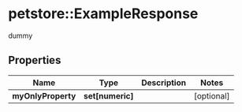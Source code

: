 # petstore::ExampleResponse

dummy

## Properties
Name | Type | Description | Notes
------------ | ------------- | ------------- | -------------
**myOnlyProperty** | **set[numeric]** |  | [optional] 


